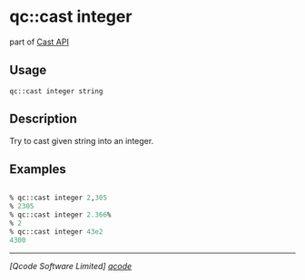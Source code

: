 qc::cast integer
================

part of [Cast API](../cast.md)

Usage
-----
`qc::cast integer string`

Description
-----------
Try to cast given string into an integer.

Examples
--------
```tcl

% qc::cast integer 2,305
% 2305
% qc::cast integer 2.366%
% 2
% qc::cast integer 43e2
4300

```

----------------------------------
*[Qcode Software Limited] [qcode]*

[qcode]: http://www.qcode.co.uk "Qcode Software"
